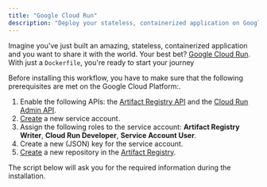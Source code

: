 ```yaml
---
title: "Google Cloud Run"
description: "Deploy your stateless, containerized application on Google Cloud Run."
---
```


Imagine you've just built an amazing, stateless, containerized application and you want to share it with the world. Your best bet? [Google Cloud Run](https://cloud.google.com/run). With just a `Dockerfile`, you're ready to start your journey

Before installing this workflow, you have to make sure that the following prerequisites are met on the Google Cloud Platform:.

1. Enable the following APIs: the [Artifact Registry API](https://console.cloud.google.com/apis/api/artifactregistry.googleapis.com) and the [Cloud Run Admin API](https://console.cloud.google.com/apis/api/run.googleapis.com).
2. [Create](https://console.cloud.google.com/iam-admin/serviceaccounts/create) a new service account.
3. Assign the following roles to the service account: **Artifact Registry Writer**, **Cloud Run Developer**, **Service Account User**.
4. Create a new (JSON) key for the service account.
5. [Create](https://console.cloud.google.com/artifacts/create-repo) a new repository in the [Artifact Registry](https://cloud.google.com/artifact-registry).

The script below will ask you for the required information during the installation.
